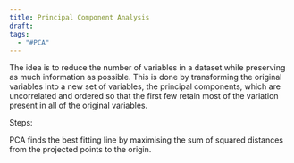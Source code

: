 ```yaml
---
title: Principal Component Analysis
draft: 
tags:
  - "#PCA"
---
```

The idea is to reduce the number of variables in a dataset while preserving as much information as possible. This is done by transforming the original variables into a new set of variables, the principal components, which are uncorrelated and ordered so that the first few retain most of the variation present in all of the original variables.

Steps: 

PCA finds the best fitting line by maximising the sum of squared distances from the projected points to the origin. 